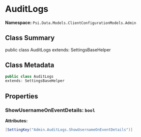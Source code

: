 # AuditLogs

**Namespace:** `Psi.Data.Models.ClientConfigurationModels.Admin`

## Class Summary

public class AuditLogs
extends: SettingsBaseHelper

## Class Metadata

```typescript
public class AuditLogs
extends: SettingsBaseHelper
```

## Properties

### ShowUsernameOnEventDetails: `bool`

**Attributes:**
```csharp
[SettingKey("Admin.AuditLogs.ShowUsernameOnEventDetails")]
```
